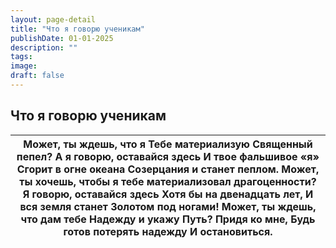 ```yaml
---
layout: page-detail
title: "Что я говорю ученикам"
publishDate: 01-01-2025
description: ""
tags:
image:
draft: false
---
```


## Что я говорю ученикам
| Может, ты ждешь, что я  Тебе материализую  Священный пепел?  А я говорю, оставайся здесь  И твое фальшивое «я»  Сгорит в огне океана  Созерцания и станет пеплом.  Может, ты хочешь, чтобы я  тебе материализовал  драгоценности?  Я говорю, оставайся здесь  Хотя бы на двенадцать лет,  И вся земля станет  Золотом под ногами!  Может, ты ждешь, что дам тебе  Надежду и укажу Путь?  Придя ко мне,  Будь готов потерять надежду  И остановиться. |
| ---------------------------------------------------------------------------------------------------------------------------------------------------------------------------------------------------------------------------------------------------------------------------------------------------------------------------------------------------------------------------------------------------------------------------------------------------- |
  
  
